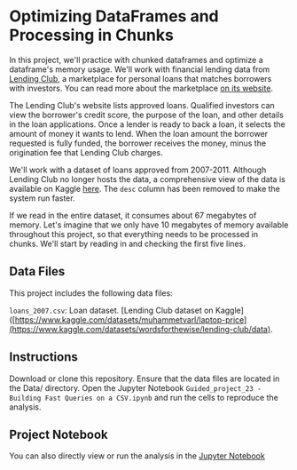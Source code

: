 # Optimizing DataFrames and Processing in Chunks

In this project, we'll practice with chunked dataframes and optimize a dataframe's memory usage. We'll work with financial lending data from [Lending Club](https://www.lendingclub.com/), a marketplace for personal loans that matches borrowers with investors. You can read more about the marketplace [on its website](https://www.lendingclub.com/help/personal-loan-faq).

The Lending Club's website lists approved loans. Qualified investors can view the borrower's credit score, the purpose of the loan, and other details in the loan applications. Once a lender is ready to back a loan, it selects the amount of money it wants to lend. When the loan amount the borrower requested is fully funded, the borrower receives the money, minus the origination fee that Lending Club charges.

We'll work with a dataset of loans approved from 2007-2011. Although Lending Club no longer hosts the data, a comprehensive view of the data is available on Kaggle [here](https://www.kaggle.com/datasets/wordsforthewise/lending-club/data). The `desc` column has been removed to make the system run faster.

If we read in the entire dataset, it consumes about 67 megabytes of memory. Let's imagine that we only have 10 megabytes of memory available throughout this project, so that everything needs to be processed in chunks. We'll start by reading in and checking the first five lines. 

## Data Files

This project includes the following data files:

`loans_2007.csv`: Loan dataset. [Lending Club dataset on Kaggle]([https://www.kaggle.com/datasets/muhammetvarl/laptop-price](https://www.kaggle.com/datasets/wordsforthewise/lending-club/data). 

## Instructions

Download or clone this repository.
Ensure that the data files are located in the Data/ directory.
Open the Jupyter Notebook `Guided_project_23 - Building Fast Queries on a CSV.ipynb` and run the cells to reproduce the analysis.

## Project Notebook

You can also directly view or run the analysis in the [Jupyter Notebook](https://github.com/timmueller0/data_projects_misc/blob/main/projects/guided_project_23_building_fast_queries_on_a_csv/Guided_project_23%20-%20Building%20Fast%20Queries%20on%20a%20CSV.ipynb)
